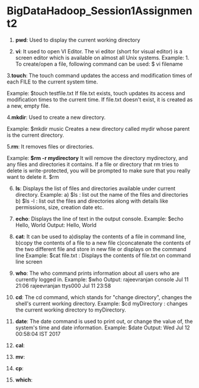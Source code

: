# BigDataHadoop_Session1Assignment2
1. __pwd__: Used to display the current working directory

2. __vi__: It used to open VI Editor. The vi editor (short for visual editor) is a screen editor which is available on almost all Unix systems. 
Example: 1. To create/open a file, following command can be used:
              $ vi filename

3.__touch__: The touch command updates the access and modification times of each FILE to the current system time.

Example: $touch testfile.txt
    If file.txt exists, touch updates its access and modification times to the current time. If file.txt doesn't exist, it is created as a new, empty file.
    
4.__mkdir__: Used to create a new directory.

Example: $mkdir music
    Creates a new directory called mydir whose parent is the current directory.
    
5.__rm__: It removes files or directories.

Example: __$rm -r mydirectory__
         It will remove the directory mydirectory, and any files and directories it contains. If a file or directory that rm tries to delete is write-protected, you will be prompted to make sure that you really want to delete it.
         $rm 
         
 6. __ls__: Displays the list of files and directories available under current directory.
  Example: a) $ls : list out the name of the files and directories
           b) $ls -l : list out the files and directories along with details like permissions, size, creation date etc.
  
 7. __echo__: Displays the line of text in the output console.
  Example: $echo Hello, World
   Output: Hello, World
 
 8. __cat__: It can be used to 
                      a)display the contents of a file in command line, 
                      b)copy the contents of a file to a new file
                      c)concatenate the contents of the two different file and store in new file or displays on the command
                      line
   Example: $cat file.txt : Displays the contents of file.txt on command line screen
 
 9. __who__: The who command prints information about all users who are currently logged in.
  Example: $who
  Output: rajeevranjan console  Jul 11 21:06 
          rajeevranjan ttys000  Jul 11 23:58
 
 10. __cd__: The cd command, which stands for "change directory", changes the shell's current working directory.
  Example: $cd myDirectory : changes the current working directory to myDirectory.
 
 11. __date__: The date command is used to print out, or change the value of, the system's time and date information.
  Example: $date
  Output: Wed Jul 12 00:58:04 IST 2017
 
 12. __cal__:
 
 13. __mv__:
 
 14. __cp__:
 
 15. __which__:




